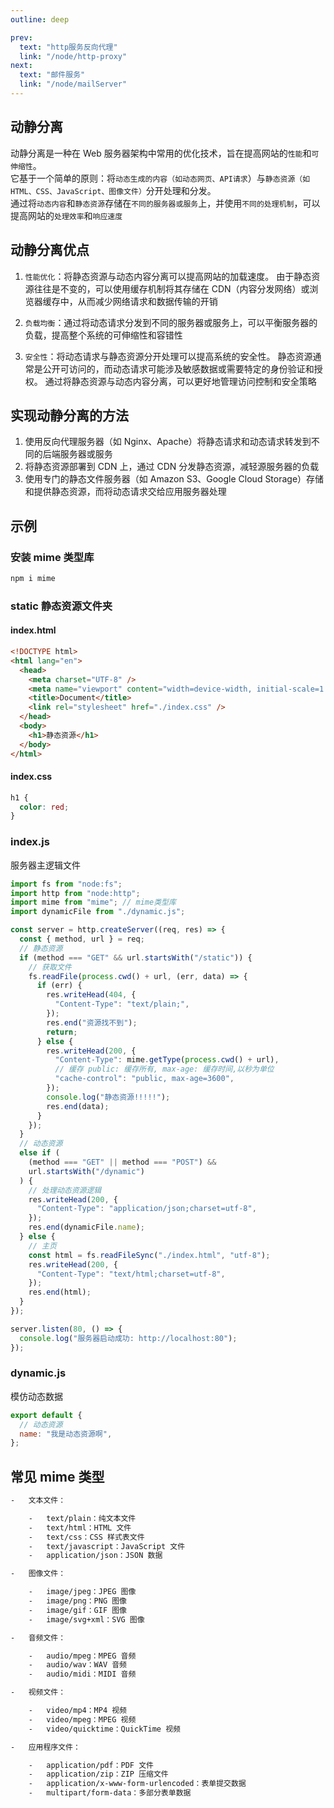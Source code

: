 ```yaml
---
outline: deep

prev:
  text: "http服务反向代理"
  link: "/node/http-proxy"
next:
  text: "邮件服务"
  link: "/node/mailServer"
---
```


## 动静分离

动静分离是一种在 Web 服务器架构中常用的优化技术，旨在提高网站的`性能`和`可伸缩性`。<br />
它基于一个简单的原则：将`动态生成的内容（如动态网页、API请求`）与`静态资源（如HTML、CSS、JavaScript、图像文件）`分开处理和分发。<br />
通过将`动态内容`和`静态资源`存储在`不同的服务器或服务`上，并使用`不同的处理机制`，可以提高网站的`处理效率`和`响应速度`

## 动静分离优点

1. `性能优化`：将静态资源与动态内容分离可以提高网站的加载速度。
   由于静态资源往往是不变的，可以使用缓存机制将其存储在 CDN（内容分发网络）或浏览器缓存中，从而减少网络请求和数据传输的开销

2. `负载均衡`：通过将动态请求分发到不同的服务器或服务上，可以平衡服务器的负载，提高整个系统的可伸缩性和容错性

3. `安全性`：将动态请求与静态资源分开处理可以提高系统的安全性。
   静态资源通常是公开可访问的，而动态请求可能涉及敏感数据或需要特定的身份验证和授权。
   通过将静态资源与动态内容分离，可以更好地管理访问控制和安全策略

## 实现动静分离的方法

1. 使用反向代理服务器（如 Nginx、Apache）将静态请求和动态请求转发到不同的后端服务器或服务
2. 将静态资源部署到 CDN 上，通过 CDN 分发静态资源，减轻源服务器的负载
3. 使用专门的静态文件服务器（如 Amazon S3、Google Cloud Storage）存储和提供静态资源，而将动态请求交给应用服务器处理

## 示例

### 安装 mime 类型库

```sh
npm i mime
```

### static 静态资源文件夹

#### index.html

```html
<!DOCTYPE html>
<html lang="en">
  <head>
    <meta charset="UTF-8" />
    <meta name="viewport" content="width=device-width, initial-scale=1.0" />
    <title>Document</title>
    <link rel="stylesheet" href="./index.css" />
  </head>
  <body>
    <h1>静态资源</h1>
  </body>
</html>
```

#### index.css

```css
h1 {
  color: red;
}
```

### index.js

服务器主逻辑文件

```js
import fs from "node:fs";
import http from "node:http";
import mime from "mime"; // mime类型库
import dynamicFile from "./dynamic.js";

const server = http.createServer((req, res) => {
  const { method, url } = req;
  // 静态资源
  if (method === "GET" && url.startsWith("/static")) {
    // 获取文件
    fs.readFile(process.cwd() + url, (err, data) => {
      if (err) {
        res.writeHead(404, {
          "Content-Type": "text/plain;",
        });
        res.end("资源找不到");
        return;
      } else {
        res.writeHead(200, {
          "Content-Type": mime.getType(process.cwd() + url),
          // 缓存 public: 缓存所有, max-age: 缓存时间,以秒为单位
          "cache-control": "public, max-age=3600",
        });
        console.log("静态资源!!!!!");
        res.end(data);
      }
    });
  }
  // 动态资源
  else if (
    (method === "GET" || method === "POST") &&
    url.startsWith("/dynamic")
  ) {
    // 处理动态资源逻辑
    res.writeHead(200, {
      "Content-Type": "application/json;charset=utf-8",
    });
    res.end(dynamicFile.name);
  } else {
    // 主页
    const html = fs.readFileSync("./index.html", "utf-8");
    res.writeHead(200, {
      "Content-Type": "text/html;charset=utf-8",
    });
    res.end(html);
  }
});

server.listen(80, () => {
  console.log("服务器启动成功: http://localhost:80");
});
```

### dynamic.js

模仿动态数据

```js
export default {
  // 动态资源
  name: "我是动态资源啊",
};
```

## 常见 mime 类型

```txt
-   文本文件：

    -   text/plain：纯文本文件
    -   text/html：HTML 文件
    -   text/css：CSS 样式表文件
    -   text/javascript：JavaScript 文件
    -   application/json：JSON 数据

-   图像文件：

    -   image/jpeg：JPEG 图像
    -   image/png：PNG 图像
    -   image/gif：GIF 图像
    -   image/svg+xml：SVG 图像

-   音频文件：

    -   audio/mpeg：MPEG 音频
    -   audio/wav：WAV 音频
    -   audio/midi：MIDI 音频

-   视频文件：

    -   video/mp4：MP4 视频
    -   video/mpeg：MPEG 视频
    -   video/quicktime：QuickTime 视频

-   应用程序文件：

    -   application/pdf：PDF 文件
    -   application/zip：ZIP 压缩文件
    -   application/x-www-form-urlencoded：表单提交数据
    -   multipart/form-data：多部分表单数据
```
